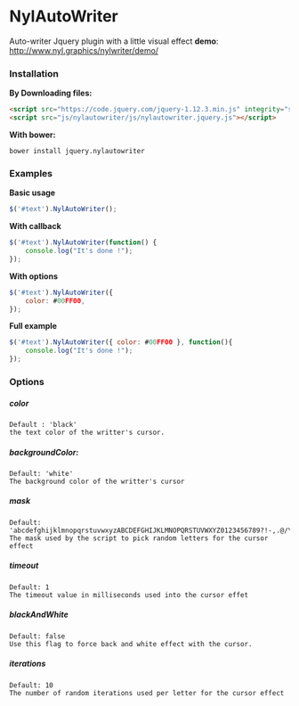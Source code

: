# NylAutoWriter
Auto-writer Jquery plugin with a little visual effect
    __demo__: http://www.nyl.graphics/nylwriter/demo/

### Installation
__By Downloading files:__
```html
<script src="https://code.jquery.com/jquery-1.12.3.min.js" integrity="sha256-aaODHAgvwQW1bFOGXMeX+pC4PZIPsvn2h1sArYOhgXQ="   crossorigin="anonymous"></script>
<script src="js/nylautowriter/js/nylautowriter.jquery.js"></script>
```

__With bower:__
```
bower install jquery.nylautowriter
```
### Examples
__Basic usage__
```javascript
$('#text').NylAutoWriter();
```
__With callback__
```javascript
$('#text').NylAutoWriter(function() {
    console.log("It's done !");
});
```
__With options__
```javascript
$('#text').NylAutoWriter({
    color: #00FF00,
});
```
__Full example__
```javascript
$('#text').NylAutoWriter({ color: #00FF00 }, function(){
    console.log("It's done !");
});
```

### Options

##### color
    Default : 'black'
    the text color of the writter's cursor.
##### backgroundColor:
    Default: 'white'
    The background color of the writter's cursor
##### mask
    Default: 'abcdefghijklmnopqrstuvwxyzABCDEFGHIJKLMNOPQRSTUVWXYZ0123456789?!-,.@/\'"'
    The mask used by the script to pick random letters for the cursor effect
##### timeout
    Default: 1
    The timeout value in milliseconds used into the cursor effet
##### blackAndWhite
    Default: false
    Use this flag to force back and white effect with the cursor.
##### iterations
    Default: 10
    The number of random iterations used per letter for the cursor effect

